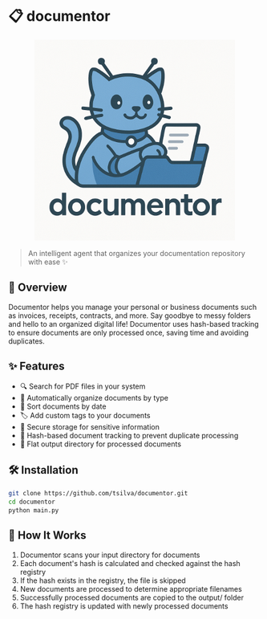 # 📋 documentor

<p align="center">
  <img src="logo.png" alt="documentor logo" width="400"/>
</p>

> An intelligent agent that organizes your documentation repository with ease ✨

## 🚀 Overview

Documentor helps you manage your personal or business documents such as invoices, receipts, contracts, and more. Say goodbye to messy folders and hello to an organized digital life! Documentor uses hash-based tracking to ensure documents are only processed once, saving time and avoiding duplicates.

## ✨ Features

- 🔍 Search for PDF files in your system
- 📁 Automatically organize documents by type
- 📅 Sort documents by date
- 🏷️ Add custom tags to your documents
- 🔐 Secure storage for sensitive information
- 🔄 Hash-based document tracking to prevent duplicate processing
- 📂 Flat output directory for processed documents

## 🛠️ Installation

```bash
git clone https://github.com/tsilva/documentor.git
cd documentor
python main.py
```

## 🧠 How It Works

1. Documentor scans your input directory for documents
2. Each document's hash is calculated and checked against the hash registry
3. If the hash exists in the registry, the file is skipped
4. New documents are processed to determine appropriate filenames
5. Successfully processed documents are copied to the output/ folder
6. The hash registry is updated with newly processed documents
